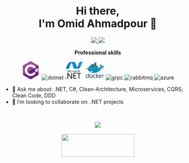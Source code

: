 <h1 align="center">Hi there, </br> I'm Omid Ahmadpour 👋 </h1>

<p align="center">
 <a href="https://www.linkedin.com/in/omid-ahmadpour/" target="_blank">
  <img src="https://img.icons8.com/fluent/48/000000/linkedin.png" />
 </a>
 <a href="https://github.com/omid-ahmadpour" target="_blank">
  <img src="https://img.icons8.com/fluent/48/000000/github.png" />
 </a>
</p>

<p align="center"> 
 <strong>
  Professional skills
  </strong>
</p>

<p align="center"> 
  <img src="https://raw.githubusercontent.com/devicons/devicon/master/icons/csharp/csharp-original.svg" alt="csharp" width="50" height="50" margin:4px />
 <img src="https://upload.wikimedia.org/wikipedia/commons/e/ee/.NET_Core_Logo.svg" alt="dotnet" width="50" height="50" margin:4px />
  <img src="https://raw.githubusercontent.com/devicons/devicon/master/icons/dot-net/dot-net-original-wordmark.svg" alt="dotnet" width="50" height="50" margin:4px />
  <img src="https://raw.githubusercontent.com/devicons/devicon/master/icons/docker/docker-original-wordmark.svg" alt="docker" width="50" height="50" margin:4px />
  <img src="https://www.vectorlogo.zone/logos/grpcio/grpcio-ar21.svg" alt="grpc" width="60" height="60" margin:4px />
 <img src="https://www.vectorlogo.zone/logos/rabbitmq/rabbitmq-ar21.svg" alt="rabbitmq" width="60" height="60" margin:4px />
 <img src="https://www.vectorlogo.zone/logos/microsoft_azure/microsoft_azure-ar21.svg" alt="azure" width="60" height="60" margin:4px />
</p>

- 💬 Ask me about: .NET, C#, Clean-Architecture, Microservices, CQRS, Clean Code, DDD
- 👯 I’m looking to collaborate on: .NET projects

</br>


<p align="center">
 <a href="#" alt="Omid Ahmadpour's github stats">
  <img src="https://github-readme-stats.vercel.app/api?username=omid-ahmadpour&theme=tokyonight&show_icons=true" />
 </a>
</p>

<p align="center" margin>
 <a href="[https://www.buymeacoffee.com/mohsenrajabi](https://www.buymeacoffee.com/omidahmadpour)" target="_blank">
  <img src="https://cdn.buymeacoffee.com/buttons/v2/default-orange.png" height="61" width="194" />
 </a>
</p>


<!--
**omid-ahmadpour/omid-ahmadpour** is a ✨ _special_ ✨ repository because its `README.md` (this file) appears on your GitHub profile.

Here are some ideas to get you started:

- 🔭 I’m currently working on ...
- 🌱 I’m currently learning ...
- 👯 I’m looking to collaborate on ...
- 🤔 I’m looking for help with ...
- 💬 Ask me about ...
- 📫 How to reach me: ...
- 😄 Pronouns: ...
- ⚡ Fun fact: ...
-->

